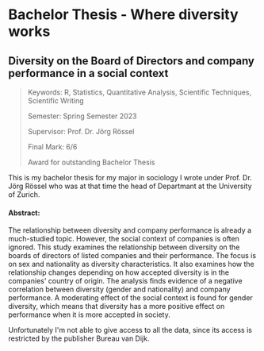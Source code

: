 # Bachelor Thesis - Where diversity works

## Diversity on the Board of Directors and company performance in a social context

> Keywords: R, Statistics, Quantitative Analysis, Scientific Techniques, Scientific Writing
>
> Semester: Spring Semester 2023
> 
> Supervisor: Prof. Dr. Jörg Rössel
> 
> Final Mark: 6/6
>
> Award for outstanding Bachelor Thesis


This is my bachelor thesis for my major in sociology I wrote under Prof. Dr. Jörg Rössel who was at that time the head of Departmant at the University of Zurich.

#### Abstract:

The relationship between diversity and company performance is already a much-studied topic. However, the social context of companies is often ignored. This study examines the relationship between diversity on the boards of directors of listed companies and their performance. The focus is on sex and nationality as diversity characteristics. It also examines how the relationship changes depending on how accepted diversity is in the companies' country of origin. The analysis finds evidence of a negative correlation between diversity (gender and nationality) and company performance. A moderating effect of the social context is found for gender diversity, which means that diversity has a more positive effect on performance when it is more accepted in society.

Unfortunately I'm not able to give access to all the data, since its access is restricted by the publisher Bureau van Dijk.

